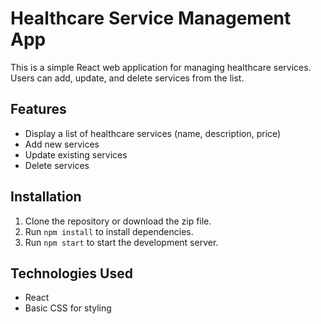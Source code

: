 # Healthcare Service Management App

This is a simple React web application for managing healthcare services. Users can add, update, and delete services from the list.

## Features
- Display a list of healthcare services (name, description, price)
- Add new services
- Update existing services
- Delete services

## Installation

1. Clone the repository or download the zip file.
2. Run `npm install` to install dependencies.
3. Run `npm start` to start the development server.

## Technologies Used
- React
- Basic CSS for styling
